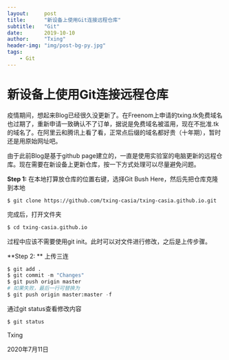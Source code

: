 ```yaml
---
layout:     post
title:      "新设备上使用Git连接远程仓库"
subtitle:   "Git"
date:       2019-10-10
author:     "Txing"
header-img: "img/post-bg-py.jpg"
tags:
    - Git
---
```


# 新设备上使用Git连接远程仓库

疫情期间，想起来Blog已经很久没更新了。在Freenom上申请的txing.tk免费域名也过期了，重新申请一致确认不了订单，据说是免费域名被滥用，现在不批准.tk的域名了。在阿里云和腾讯上看了看，正常点后缀的域名都好贵（十年期），暂时还是用原始网址吧。

由于此前Blog是基于github page建立的，一直是使用实验室的电脑更新的远程仓库。现在需要在新设备上更新仓库，按一下方式处理可以尽量避免问题。

**Step 1:** 在本地打算放仓库的位置右键，选择Git Bush Here，然后先把仓库克隆到本地

```
$ git clone https://github.com/txing-casia/txing-casia.github.io.git 
```

完成后，打开文件夹

```python
$ cd txing-casia.github.io
```

过程中应该不需要使用git init。此时可以对文件进行修改，之后是上传步骤。



**Step 2: ** 上传三连

```python
$ git add .
$ git commit -m "Changes"
$ git push origin master
# 如果失败，最后一行可替换为
$ git push origin master:master -f
```

通过git status查看修改内容

```python
$ git status
```



Txing

2020年7月11日






























